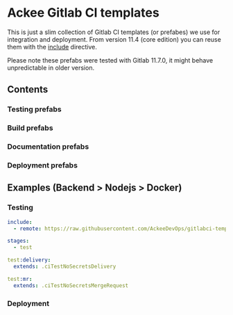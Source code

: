 # Ackee Gitlab CI templates

This is just a slim collection of Gitlab CI templates (or prefabes) we use 
for integration and deployment. From version 11.4 (core edition) 
you can reuse them with the 
[include](https://docs.gitlab.com/ee/ci/yaml/#include) directive.

Please note these prefabs were tested with Gitlab 11.7.0, it might behave 
unpredictable in older version.

## Contents

### Testing prefabs

### Build prefabs

### Documentation prefabs

### Deployment prefabs

## Examples (Backend > Nodejs > Docker)

### Testing

```yaml
include:
  - remote: https://raw.githubusercontent.com/AckeeDevOps/gitlabci-templates/master/templates/extends_tests.yml

stages:
  - test  

test:delivery:
  extends: .ciTestNoSecretsDelivery

test:mr:
  extends: .ciTestNoSecretsMergeRequest

```

### Deployment


